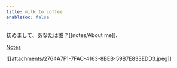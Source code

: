```yaml
---
title: milk to coffee
enableToc: false
---
```


初めまして、あなたは誰？[[notes/About me]].

[Notes](/tags/notes)

![[attachments/2764A7F1-7FAC-4163-8BEB-59B7E833EDD3.jpeg]]
